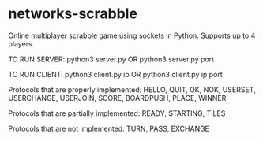 # networks-scrabble
Online multiplayer scrabble game using sockets in Python. Supports up to 4 players.

TO RUN SERVER:
python3 server.py
OR
python3 server.py port

TO RUN CLIENT:
python3 client.py ip
OR
python3 client.py ip port

Protocols that are properly implemented:
HELLO, QUIT, OK, NOK, USERSET, USERCHANGE, USERJOIN, SCORE, BOARDPUSH, PLACE, WINNER

Protocols that are partially implemented:
READY, STARTING, TILES

Protocols that are not implemented:
TURN, PASS, EXCHANGE